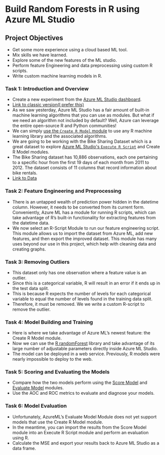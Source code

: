 
# Build Random Forests in R using Azure ML Studio

## Project Objectives

- Get some more experience using a cloud based ML tool.
- Mix skills we have learned.
- Explore some of the new features of the ML studio.
- Perform feature Engineering and data preprocessing using custom R scripts.
- Write custom machine learning models in R.


### Task 1: Introduction and Overview

- Create a new experiment from the [Azure ML Studio dashboard](https://azure.microsoft.com/en-in/services/machine-learning/).
- [Link to classic version(I prefer this)](https://studio.azureml.net)
- As we saw yesterday, Azure ML Studio has a fair amount of built-in machine learning algorithms that you can use as modules. But what if we need an algorithm not included by default? Well, Azure can leverage the entire open-source R and Python communities!
- We can simply [use the `Create R Model` module](https://docs.microsoft.com/en-us/azure/machine-learning/studio-module-reference/create-r-model) to use any R machine learning library and the associated algorithms.
- We are going to be working with the Bike Sharing Dataset which is a great dataset to explore [Azure ML Studio's `Execute R Script`](https://docs.microsoft.com/en-us/azure/machine-learning/studio-module-reference/execute-r-script) and Create R Model modules. 
- The Bike Sharing dataset has 10,886 observations, each one pertaining to a specific hour from the first 19 days of each month from 2011 to 2012. The dataset consists of 11 columns that record information about bike rentals.
- [Link to Data](https://archive.ics.uci.edu/ml/datasets/bike+sharing+dataset)


### Task 2: Feature Engineering and Preprocessing

- There is an untapped wealth of prediction power hidden in the datetime column. However, it needs to be converted from its current form. Conveniently, Azure ML has a module for running R scripts, which can take advantage of R’s built-in functionality for extracting features from the datetime data.
- We now select an R-Script Module to run our feature engineering script. This module allows us to import the dataset from Azure ML, add new features, and then export the improved dataset. This module has many uses beyond our use in this project, which help with cleaning data and creating graphs.

### Task 3: Removing Outliers

- This dataset only has one observation where a feature value is an outlier.
- Since this is a categorical variable, R will result in an error if it ends up in the test data split. 
- This is because R expects the number of levels for each categorical variable to equal the number of levels found in the training data split.
- Therefore, it must be removed. We we write a custom R-script to remove the outlier.

### Task 4: Model Building and Training

- Here is where we take advantage of Azure ML’s newest feature: the Create R Model module.
- Now we can use the [R randomForest](https://www.rdocumentation.org/packages/randomForest/versions/4.6-14/topics/randomForest) library and take advantage of its large number of adjustable parameters directly inside Azure ML Studio.
- The model can be deployed in a web service. Previously, R models were nearly impossible to deploy to the web.

### Task 5: Scoring and Evaluating the Models

- Compare how the two models perform using the [Score Model](https://docs.microsoft.com/en-us/azure/machine-learning/studio-module-reference/score-model) and [Evaluate Model](https://docs.microsoft.com/en-us/azure/machine-learning/studio-module-reference/evaluate-model) modules.
- Use the AOC and ROC metrics to evaluate and diagnose your models.

### Task 6: Model Evaluation

- Unfortunately, AzureML’s Evaluate Model Module does not yet support models that use the Create R Model module.
- In the meantime, you can import the results from the Score Model module into an Execute R Script module and perform an evaluation using R.
- Calculate the MSE and export your results back to Azure ML Studio as a data frame.
